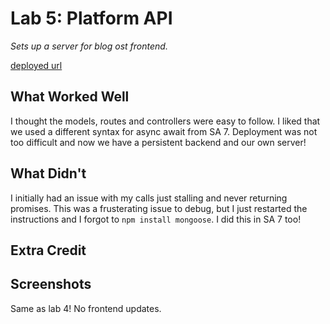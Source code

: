 # Lab 5: Platform API

*Sets up a server for blog ost frontend.*

[deployed url](https://platform-api-lab-5.herokuapp.com/)

## What Worked Well
I thought the models, routes and controllers were easy to follow. I liked that we used a different syntax for async await from SA 7. Deployment was not too difficult and now we have a persistent backend and our own server!

## What Didn't
I initially had an issue with my calls just stalling and never returning promises. This was a frusterating issue to debug, but I just restarted the instructions and I forgot to `npm install mongoose`. I did this in SA 7 too!

## Extra Credit

## Screenshots
Same as lab 4! No frontend updates.